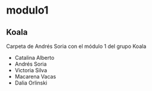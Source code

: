 # modulo1
## Koala
Carpeta de Andrés Soria con el módulo 1 del grupo Koala

* Catalina Alberto
* Andrés Soria
* Victoria Silva
* Macarena Vacas
* Dalia Orlinski
